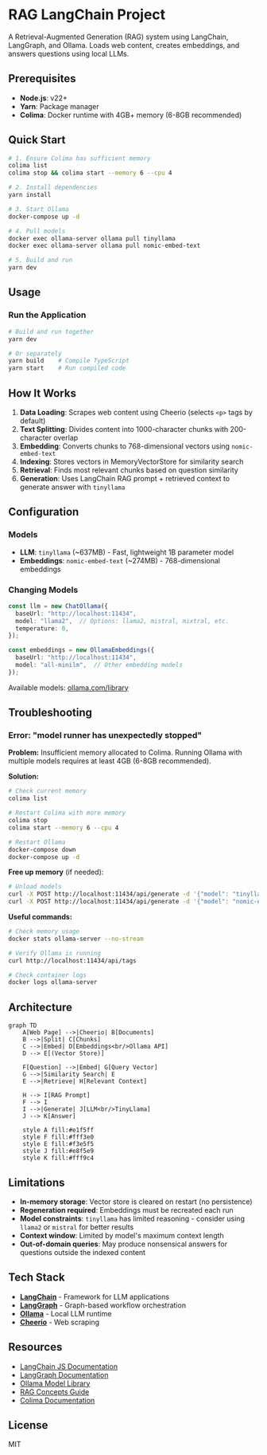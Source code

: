 # RAG LangChain Project

A Retrieval-Augmented Generation (RAG) system using LangChain, LangGraph, and Ollama. Loads web content, creates embeddings, and answers questions using local LLMs.

## Prerequisites

- **Node.js**: v22+
- **Yarn**: Package manager
- **Colima**: Docker runtime with 4GB+ memory (6-8GB recommended)

## Quick Start

```bash
# 1. Ensure Colima has sufficient memory
colima list
colima stop && colima start --memory 6 --cpu 4

# 2. Install dependencies
yarn install

# 3. Start Ollama
docker-compose up -d

# 4. Pull models
docker exec ollama-server ollama pull tinyllama
docker exec ollama-server ollama pull nomic-embed-text

# 5. Build and run
yarn dev
```

## Usage

### Run the Application

```bash
# Build and run together
yarn dev

# Or separately
yarn build    # Compile TypeScript
yarn start    # Run compiled code
```

## How It Works

1. **Data Loading**: Scrapes web content using Cheerio (selects `<p>` tags by default)
2. **Text Splitting**: Divides content into 1000-character chunks with 200-character overlap
3. **Embedding**: Converts chunks to 768-dimensional vectors using `nomic-embed-text`
4. **Indexing**: Stores vectors in MemoryVectorStore for similarity search
5. **Retrieval**: Finds most relevant chunks based on question similarity
6. **Generation**: Uses LangChain RAG prompt + retrieved context to generate answer with `tinyllama`

## Configuration

### Models

- **LLM**: `tinyllama` (~637MB) - Fast, lightweight 1B parameter model
- **Embeddings**: `nomic-embed-text` (~274MB) - 768-dimensional embeddings

### Changing Models

```typescript
const llm = new ChatOllama({
  baseUrl: "http://localhost:11434",
  model: "llama2",  // Options: llama2, mistral, mixtral, etc.
  temperature: 0,
});

const embeddings = new OllamaEmbeddings({
  baseUrl: "http://localhost:11434",
  model: "all-minilm",  // Other embedding models
});
```

Available models: [ollama.com/library](https://ollama.com/library)

## Troubleshooting

### Error: "model runner has unexpectedly stopped"

**Problem:** Insufficient memory allocated to Colima. Running Ollama with multiple models requires at least 4GB (6-8GB recommended).

**Solution:**

```bash
# Check current memory
colima list

# Restart Colima with more memory
colima stop
colima start --memory 6 --cpu 4

# Restart Ollama
docker-compose down
docker-compose up -d
```

**Free up memory** (if needed):
```bash
# Unload models
curl -X POST http://localhost:11434/api/generate -d '{"model": "tinyllama", "keep_alive": 0}'
curl -X POST http://localhost:11434/api/generate -d '{"model": "nomic-embed-text", "keep_alive": 0}'
```

**Useful commands:**
```bash
# Check memory usage
docker stats ollama-server --no-stream

# Verify Ollama is running
curl http://localhost:11434/api/tags

# Check container logs
docker logs ollama-server
```

## Architecture

```mermaid
graph TD
    A[Web Page] -->|Cheerio| B[Documents]
    B -->|Split| C[Chunks]
    C -->|Embed| D[Embeddings<br/>Ollama API]
    D --> E[(Vector Store)]
    
    F[Question] -->|Embed| G[Query Vector]
    G -->|Similarity Search| E
    E -->|Retrieve| H[Relevant Context]
    
    H --> I[RAG Prompt]
    F --> I
    I -->|Generate| J[LLM<br/>TinyLlama]
    J --> K[Answer]
    
    style A fill:#e1f5ff
    style F fill:#fff3e0
    style E fill:#f3e5f5
    style J fill:#e8f5e9
    style K fill:#fff9c4
```

## Limitations

- **In-memory storage**: Vector store is cleared on restart (no persistence)
- **Regeneration required**: Embeddings must be recreated each run
- **Model constraints**: `tinyllama` has limited reasoning - consider using `llama2` or `mistral` for better results
- **Context window**: Limited by model's maximum context length
- **Out-of-domain queries**: May produce nonsensical answers for questions outside the indexed content

## Tech Stack

- **[LangChain](https://js.langchain.com/)** - Framework for LLM applications
- **[LangGraph](https://langchain-ai.github.io/langgraph/)** - Graph-based workflow orchestration
- **[Ollama](https://ollama.com/)** - Local LLM runtime
- **[Cheerio](https://cheerio.js.org/)** - Web scraping

## Resources

- [LangChain JS Documentation](https://js.langchain.com/docs/)
- [LangGraph Documentation](https://langchain-ai.github.io/langgraph/)
- [Ollama Model Library](https://ollama.com/library)
- [RAG Concepts Guide](https://python.langchain.com/docs/use_cases/question_answering/)
- [Colima Documentation](https://github.com/abiosoft/colima)

## License

MIT
